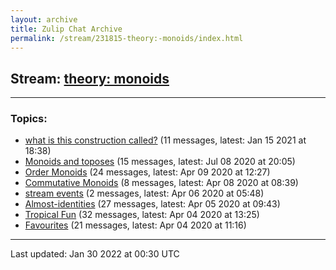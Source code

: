 ```yaml
---
layout: archive
title: Zulip Chat Archive
permalink: /stream/231815-theory:-monoids/index.html
---
```


## Stream: [theory: monoids](https://mattecapu.github.io/ct-zulip-archive/stream/231815-theory:-monoids/index.html)
---

### Topics:

* [what is this construction called?](topic/what.20is.20this.20construction.20called.3F.html) (11 messages, latest: Jan 15 2021 at 18:38)
* [Monoids and toposes](topic/Monoids.20and.20toposes.html) (15 messages, latest: Jul 08 2020 at 20:05)
* [Order Monoids](topic/Order.20Monoids.html) (24 messages, latest: Apr 09 2020 at 12:27)
* [Commutative Monoids](topic/Commutative.20Monoids.html) (8 messages, latest: Apr 08 2020 at 08:39)
* [stream events](topic/stream.20events.html) (2 messages, latest: Apr 06 2020 at 05:48)
* [Almost-identities](topic/Almost-identities.html) (27 messages, latest: Apr 05 2020 at 09:43)
* [Tropical Fun](topic/Tropical.20Fun.html) (32 messages, latest: Apr 04 2020 at 13:25)
* [Favourites](topic/Favourites.html) (21 messages, latest: Apr 04 2020 at 11:16)

<hr><p>Last updated: Jan 30 2022 at 00:30 UTC</p>
